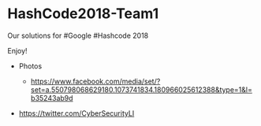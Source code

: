 # HashCode2018-Team1

Our solutions for #Google #Hashcode 2018

Enjoy!

* Photos

  * https://www.facebook.com/media/set/?set=a.550798068629180.1073741834.180966025612388&type=1&l=b35243ab9d

* https://twitter.com/CyberSecurityLI
